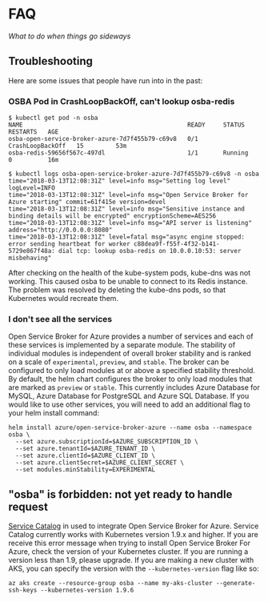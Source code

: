 # FAQ
_What to do when things go sideways_



## Troubleshooting

Here are some issues that people have run into in the past:

### OSBA Pod in CrashLoopBackOff, can't lookup osba-redis

```console
$ kubectl get pod -n osba
NAME                                              READY     STATUS             RESTARTS   AGE
osba-open-service-broker-azure-7d7f455b79-c69v8   0/1       CrashLoopBackOff   15         53m
osba-redis-59656f567c-497dl                       1/1       Running            0          16m

$ kubectl logs osba-open-service-broker-azure-7d7f455b79-c69v8 -n osba
time="2018-03-13T12:08:31Z" level=info msg="Setting log level" logLevel=INFO
time="2018-03-13T12:08:31Z" level=info msg="Open Service Broker for Azure starting" commit=61f415e version=devel
time="2018-03-13T12:08:31Z" level=info msg="Sensitive instance and binding details will be encrypted" encryptionScheme=AES256
time="2018-03-13T12:08:31Z" level=info msg="API server is listening" address="http://0.0.0.0:8080"
time="2018-03-13T12:08:31Z" level=fatal msg="async engine stopped: error sending heartbeat for worker c88dea9f-f55f-4f32-b141-5729e867f48a: dial tcp: lookup osba-redis on 10.0.0.10:53: server misbehaving"
```

After checking on the health of the kube-system pods, kube-dns was not working. This caused osba 
to be unable to connect to its Redis instance. The problem was resolved by deleting the
kube-dns pods, so that Kubernetes would recreate them.

### I don't see all the services

Open Service Broker for Azure provides a number of services and each of these services is implemented by a separate module. The stability of individual modules is independent of overall broker stability and is ranked on a scale of `experimental`, `preview`, and `stable`. The broker can be configured to only load modules at or above a specified stability threshold. By default, the helm chart configures the broker to only load modules that are marked as `preview` or `stable`. This currently includes Azure Database for MySQL, Azure Database for PostgreSQL and Azure SQL Database. If you would like to use other services, you will need to add an additional flag to your helm install command:

```console
helm install azure/open-service-broker-azure --name osba --namespace osba \
  --set azure.subscriptionId=$AZURE_SUBSCRIPTION_ID \
  --set azure.tenantId=$AZURE_TENANT_ID \
  --set azure.clientId=$AZURE_CLIENT_ID \
  --set azure.clientSecret=$AZURE_CLIENT_SECRET \
  --set modules.minStability=EXPERIMENTAL
```

## "osba" is forbidden: not yet ready to handle request

[Service Catalog](https://github.com/kubernetes-incubator/service-catalog) in used to integrate Open Service Broker for Azure. Service Catalog currently works with Kubernetes version 1.9.x and higher. If you are receive this error message when trying to install Open Service Broker For Azure, check the version of your Kubernetes cluster. If you are running a version less than 1.9, please upgrade. If you are making a new cluster with AKS, you can specify the version with the `--kubernetes-version` flag like so:

```console
az aks create --resource-group osba --name my-aks-cluster --generate-ssh-keys --kubernetes-version 1.9.6
```